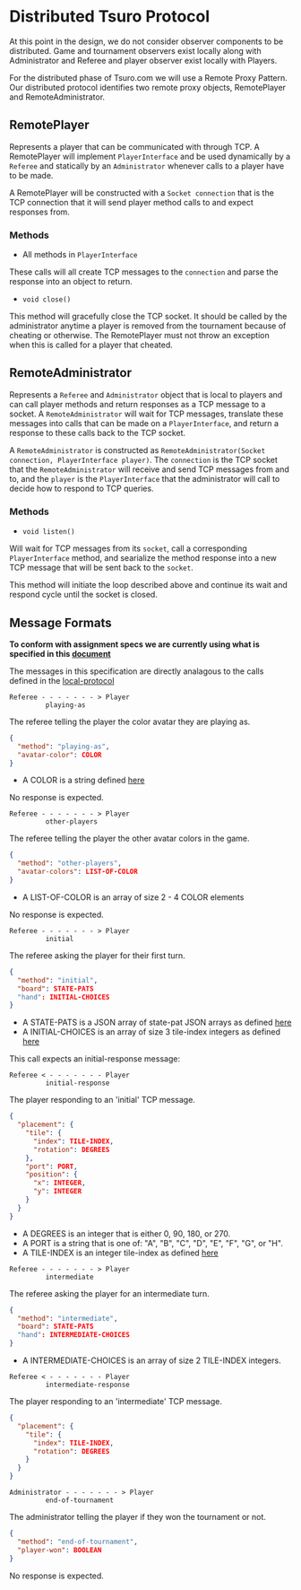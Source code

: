 # Distributed Tsuro Protocol

At this point in the design, we do not consider observer components to be distributed. Game and tournament observers exist locally along with Administrator and Referee and player observer exist locally with Players.

For the distributed phase of Tsuro.com we will use a Remote Proxy Pattern. Our distributed protocol identifies two remote proxy objects, RemotePlayer and RemoteAdministrator.

## RemotePlayer

Represents a player that can be communicated with through TCP. A RemotePlayer will implement `PlayerInterface` and be used dynamically by a `Referee` and statically by an `Administrator` whenever calls to a player have to be made.

A RemotePlayer will be constructed with a `Socket connection` that is the TCP connection that it will send player method calls to and expect responses from.

### Methods

- All methods in `PlayerInterface`

These calls will all create TCP messages to the `connection` and parse the response into an object to return.

- `void close()`

This method will gracefully close the TCP socket. It should be called by the administrator anytime a player is removed from the tournament because of cheating or otherwise. The RemotePlayer must not throw an exception when this is called for a player that cheated.


## RemoteAdministrator

Represents a `Referee` and `Administrator` object that is local to players and can call player methods and return responses as a TCP message to a socket. A `RemoteAdministrator` will wait for TCP messages, translate these messages into calls that can be made on a `PlayerInterface`, and return a response to these calls back to the TCP socket.

A `RemoteAdministrator` is constructed as `RemoteAdministrator(Socket connection, PlayerInterface player)`. The `connection` is the TCP socket that the `RemoteAdministrator` will receive and send TCP messages from and to, and the `player` is the `PlayerInterface` that the administrator will call to decide how to respond to TCP queries.

### Methods

- `void listen()`

Will wait for TCP messages from its `socket`, call a corresponding `PlayerInterface` method, and searialize the method response into a new TCP message that will be sent back to the `socket`.

This method will initiate the loop described above and continue its wait and respond cycle until the socket is closed.

## Message Formats

**To conform with assignment specs we are currently using what is specified in this [document](http://www.ccs.neu.edu/home/matthias/4500-f19/10.html)**

The messages in this specification are directly analagous to the calls defined in the [local-protocol](http://www.ccs.neu.edu/~matthias/4500-f19/localp.html)

```
Referee - - - - - - - > Player
         playing-as
```

The referee telling the player the color avatar they are playing as.

```json
{
  "method": "playing-as",
  "avatar-color": COLOR
}
```

- A COLOR is a string defined [here](http://www.ccs.neu.edu/~matthias/4500-f19/tiles.html)

No response is expected.

```
Referee - - - - - - - > Player
         other-players
```

The referee telling the player the other avatar colors in the game.

```json
{
  "method": "other-players",
  "avatar-colors": LIST-OF-COLOR
}
```

- A LIST-OF-COLOR is an array of size 2 - 4 COLOR elements

No response is expected.

```
Referee - - - - - - - > Player
         initial
```

The referee asking the player for their first turn.

```json
{
  "method": "initial",
  "board": STATE-PATS
  "hand": INITIAL-CHOICES
}
```
- A STATE-PATS is a JSON array of state-pat JSON arrays as defined [here](http://www.ccs.neu.edu/~matthias/4500-f19/4.html#%28tech._state._pat%29)
- A INITIAL-CHOICES is an array of size 3 tile-index integers as defined [here](http://www.ccs.neu.edu/~matthias/4500-f19/tiles.html#%28tech._tile._pat%29)

This call expects an initial-response message:

```
Referee < - - - - - - - Player
         initial-response
```

The player responding to an 'initial' TCP message.

```json
{
  "placement": {
    "tile": {
      "index": TILE-INDEX, 
      "rotation": DEGREES
    },
    "port": PORT,
    "position": {
      "x": INTEGER,
      "y": INTEGER
    }
  }
}
```

- A DEGREES is an integer that is either 0, 90, 180, or 270.
- A PORT is a string that is one of: "A", "B", "C", "D", "E", "F", "G", or "H".
- A TILE-INDEX is an integer tile-index as defined [here](http://www.ccs.neu.edu/~matthias/4500-f19/tiles.html#%28tech._tile._pat%29)

```
Referee - - - - - - - > Player
         intermediate
```

The referee asking the player for an intermediate turn.

```json
{
  "method": "intermediate",
  "board": STATE-PATS
  "hand": INTERMEDIATE-CHOICES
}
```

- A INTERMEDIATE-CHOICES is an array of size 2 TILE-INDEX integers.

```
Referee < - - - - - - - Player
         intermediate-response
```

The player responding to an 'intermediate' TCP message.

```json
{
  "placement": {
    "tile": {
      "index": TILE-INDEX, 
      "rotation": DEGREES
    }
  }
}
```


```
Administrator - - - - - - - > Player
         end-of-tournament
```

The administrator telling the player if they won the tournament or not.

```json
{
  "method": "end-of-tournament",
  "player-won": BOOLEAN
}
```

No response is expected.